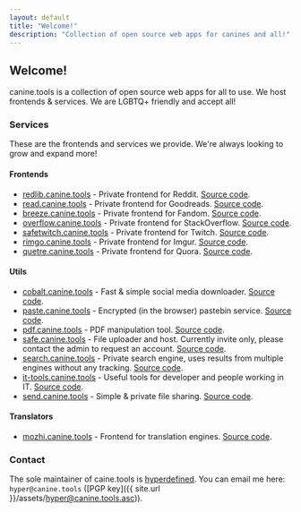 ```yaml
---
layout: default
title: "Welcome!"
description: "Collection of open source web apps for canines and all!"
---
```

## Welcome!
canine.tools is a collection of open source web apps for all to use. We host frontends & services. We are LGBTQ+ friendly and accept all!

### Services
These are the frontends and services we provide. We're always looking to grow and expand more!
#### Frontends
* [redlib.canine.tools](https://redlib.canine.tools/) - Private frontend for Reddit. [Source code](https://github.com/redlib-org/redlib).
* [read.canine.tools](https://read.canine.tools/) - Private frontend for Goodreads. [Source code](https://github.com/nesaku/BiblioReads).
* [breeze.canine.tools](https://breeze.canine.tools/) - Private frontend for Fandom. [Source code](https://gitdab.com/cadence/breezewiki).
* [overflow.canine.tools](https://overflow.canine.tools/) - Private frontend for StackOverflow. [Source code](https://github.com/httpjamesm/AnonymousOverflow).
* [safetwitch.canine.tools](https://safetwitch.canine.tools/) - Private frontend for Twitch. [Source code](https://codeberg.org/SafeTwitch/safetwitch).
* [rimgo.canine.tools](https://rimgo.canine.tools/) - Private frontend for Imgur. [Source code](https://codeberg.org/rimgo/rimgo).
* [quetre.canine.tools](https://quetre.canine.tools/) - Private frontend for Quora. [Source code](https://github.com/zyachel/quetre).

#### Utils
* [cobalt.canine.tools](https://cobalt.canine.tools/) - Fast & simple social media downloader. [Source code](https://github.com/imputnet/cobalt).
* [paste.canine.tools](https://paste.canine.tools/) - Encrypted (in the browser) pastebin service. [Source code](https://github.com/PrivateBin/PrivateBin).
* [pdf.canine.tools](https://pdf.canine.tools/) - PDF manipulation tool. [Source code](https://github.com/Stirling-Tools/Stirling-PDF).
* [safe.canine.tools](https://safe.canine.tools/) - File uploader and host. Currently invite only, please contact the admin to request an account. [Source code](https://github.com/chibisafe/chibisafe).
* [search.canine.tools](https://search.canine.tools/) - Private search engine, uses results from multiple engines without any tracking. [Source code](https://github.com/searxng/searxng).
* [it-tools.canine.tools](https://it-tools.canine.tools/) - Useful tools for developer and people working in IT. [Source code](https://github.com/CorentinTh/it-tools).
* [send.canine.tools](https://send.canine.tools/) - Simple & private file sharing. [Source code](https://github.com/timvisee/send).

#### Translators
* [mozhi.canine.tools](https://mozhi.canine.tools/) - Frontend for translation engines. [Source code](https://codeberg.org/aryak/mozhi).

### Contact
The sole maintainer of caine.tools is [hyperdefined](https://hyper.lol). You can email me here: `hyper@canine.tools` ([PGP key]({{ site.url }}/assets/hyper@canine.tools.asc)).